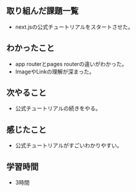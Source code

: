 ## 取り組んだ課題一覧
- next.jsの公式チュートリアルをスタートさせた。

## わかったこと
- app routerとpages routerの違いがわかった。
- ImageやLinkの理解が深まった。

## 次やること
- 公式チュートリアルの続きをやる。

## 感じたこと
- 公式チュートリアルがすごいわかりやすい。

## 学習時間
- 3時間